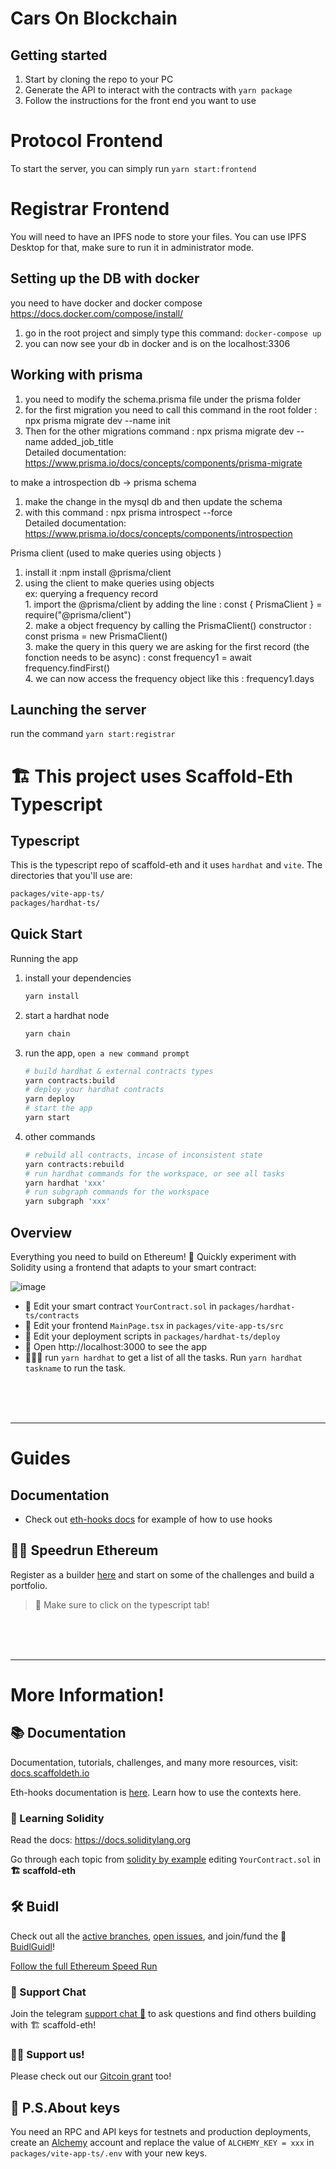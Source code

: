 # Cars On Blockchain
## Getting started
1. Start by cloning the repo to your PC
2. Generate the API to interact with the contracts with `yarn package`
3. Follow the instructions for the front end you want to use

# Protocol Frontend
To start the server, you can simply run `yarn start:frontend`

# Registrar Frontend
You will need to have an IPFS node to store your files. You can use IPFS Desktop for that, make sure to run it in administrator mode.
## Setting up the DB with docker

you need to have docker and docker compose https://docs.docker.com/compose/install/
1. go in the root project and simply type this command: `docker-compose up`
2. you can now see your db in docker and is on the localhost:3306

## Working with prisma 

   1. you need to modify the schema.prisma file under the prisma folder
   2. for the first migration you need to call this command in the root folder : npx prisma migrate dev --name init
   3. Then for the other migrations command : npx prisma migrate dev --name added_job_title<br/>
  Detailed documentation: https://www.prisma.io/docs/concepts/components/prisma-migrate

to make a introspection db -> prisma schema 
   1. make the change in the mysql db and then update the schema
   2. with this command : npx prisma introspect --force<br/>
  Detailed documentation: https://www.prisma.io/docs/concepts/components/introspection
  
 Prisma client (used to make queries using objects )
   1. install it :npm install @prisma/client<br/>
   2. using the client to make queries using objects<br/>
      ex: querying a frequency record<br/>
          1. import the @prisma/client by adding the line : const { PrismaClient } =  require("@prisma/client") <br/>
          2. make a object frequency by calling the PrismaClient() constructor : const prisma = new PrismaClient()<br/>
          3. make the query in this query we are asking for the first record (the fonction needs to be async) : const frequency1 = await     frequency.findFirst()<br/>
          4. we can now access the frequency object like this : frequency1.days

## Launching the server
run the command `yarn start:registrar`

# 🏗 This project uses Scaffold-Eth Typescript

## Typescript

This is the typescript repo of scaffold-eth and it uses `hardhat` and `vite`. The directories that you'll use are:

```bash
packages/vite-app-ts/
packages/hardhat-ts/
```

## Quick Start

Running the app

1. install your dependencies

   ```bash
   yarn install
   ```

2. start a hardhat node

   ```bash
   yarn chain
   ```

3. run the app, `open a new command prompt`

   ```bash
   # build hardhat & external contracts types
   yarn contracts:build 
   # deploy your hardhat contracts
   yarn deploy
   # start the app
   yarn start 
   ```

4. other commands
   ```bash
   # rebuild all contracts, incase of inconsistent state
   yarn contracts:rebuild
   # run hardhat commands for the workspace, or see all tasks
   yarn hardhat 'xxx'
   # run subgraph commands for the workspace
   yarn subgraph 'xxx'
   ```

## Overview

Everything you need to build on Ethereum! 🚀 Quickly experiment with Solidity using a frontend that adapts to your smart contract:

![image](https://user-images.githubusercontent.com/2653167/124158108-c14ca380-da56-11eb-967e-69cde37ca8eb.png)

- 🔏 Edit your smart contract `YourContract.sol` in `packages/hardhat-ts/contracts`
- 📝 Edit your frontend `MainPage.tsx` in `packages/vite-app-ts/src`
- 💼 Edit your deployment scripts in `packages/hardhat-ts/deploy`
- 📱 Open http://localhost:3000 to see the app
- 👷🏽‍♂️ run `yarn hardhat` to get a list of all the tasks.  Run `yarn hardhat taskname` to run the task.

<br/><br/><br/>

--------------------------------------
# Guides

## Documentation

- Check out [eth-hooks docs](https://scaffold-eth.github.io/eth-hooks) for example of how to use hooks


## 🏃💨 Speedrun Ethereum
Register as a builder [here](https://speedrunethereum.com) and start on some of the challenges and build a portfolio.
>  🏁 Make sure to click on the typescript tab!

<br/><br/><br/>

--------------------------------------
# More Information!

## 📚 Documentation

Documentation, tutorials, challenges, and many more resources, visit: [docs.scaffoldeth.io](https://docs.scaffoldeth.io)

Eth-hooks documentation is [here](https://scaffold-eth.github.io/eth-hooks/).  Learn how to use the contexts here.


### 🔭 Learning Solidity

Read the docs: https://docs.soliditylang.org

Go through each topic from [solidity by example](https://solidity-by-example.org) editing `YourContract.sol` in **🏗 scaffold-eth**


## 🛠 Buidl

Check out all the [active branches](https://github.com/austintgriffith/scaffold-eth/branches/active), [open issues](https://github.com/austintgriffith/scaffold-eth/issues), and join/fund the 🏰 [BuidlGuidl](https://BuidlGuidl.com)!

[Follow the full Ethereum Speed Run](https://medium.com/@austin_48503/%EF%B8%8Fethereum-dev-speed-run-bd72bcba6a4c)

### 💬 Support Chat

Join the telegram [support chat 💬](https://t.me/joinchat/KByvmRe5wkR-8F_zz6AjpA) to ask questions and find others building with 🏗 scaffold-eth!

### 🙏🏽 Support us!

Please check out our [Gitcoin grant](https://gitcoin.co/grants/2851/scaffold-eth) too!


## 🔐 P.S.About keys

You need an RPC and API keys for testnets and production deployments, create an [Alchemy](https://www.alchemy.com/) account and replace the value of `ALCHEMY_KEY = xxx` in `packages/vite-app-ts/.env` with your new keys.

